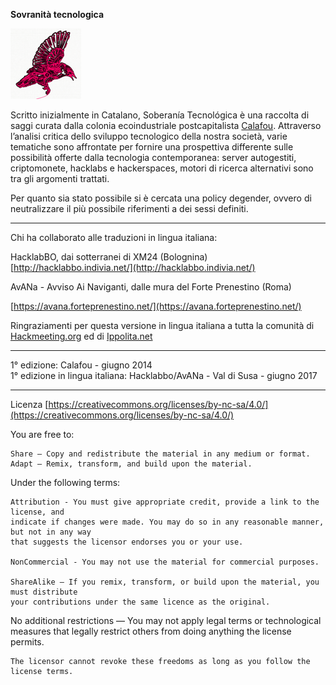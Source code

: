 **Sovranità tecnologica**

![logo sobtech](../logo.png)

Scritto inizialmente in Catalano, Soberanía Tecnológica è una raccolta di saggi curata dalla colonia ecoindustriale postcapitalista [Calafou](https://calafou.org/es). Attraverso l’analisi critica dello sviluppo tecnologico della nostra società, varie tematiche sono affrontate per fornire una prospettiva differente sulle possibilità offerte dalla tecnologia contemporanea: server autogestiti, criptomonete, hacklabs e hackerspaces, motori di ricerca alternativi sono tra gli argomenti trattati.

Per quanto sia stato possibile si è cercata una policy degender, ovvero di neutralizzare il più possibile riferimenti a dei sessi definiti.

---

Chi ha collaborato alle traduzioni in lingua italiana:

HacklabBO, dai sotterranei di XM24 (Bolognina)
[http://hacklabbo.indivia.net/](http://hacklabbo.indivia.net/)

AvANa - Avviso Ai Naviganti, dalle mura del Forte Prenestino (Roma)

[https://avana.forteprenestino.net/](https://avana.forteprenestino.net/)


Ringraziamenti per questa versione in lingua italiana a tutta la comunità di [Hackmeeting.org](http://hackmeeting.org/) ed di [Ippolita.net](http://ippolita.net)

---

1° edizione: Calafou - giugno 2014 <br/>
1° edizione in lingua italiana: Hacklabbo/AvANa - Val di Susa - giugno 2017 

---

Licenza
[https://creativecommons.org/licenses/by-nc-sa/4.0/](https://creativecommons.org/licenses/by-nc-sa/4.0/)

You are free to:

    Share — Copy and redistribute the material in any medium or format.
    Adapt — Remix, transform, and build upon the material.

Under the following terms:

    Attribution - You must give appropriate credit, provide a link to the license, and 
    indicate if changes were made. You may do so in any reasonable manner, but not in any way
    that suggests the licensor endorses you or your use.
    
    NonCommercial - You may not use the material for commercial purposes.
    
    ShareAlike – If you remix, transform, or build upon the material, you must distribute
    your contributions under the same licence as the original.
    
No additional restrictions — You may not apply legal terms or technological measures that legally restrict others from doing anything the license permits.
    
    The licensor cannot revoke these freedoms as long as you follow the license terms.

